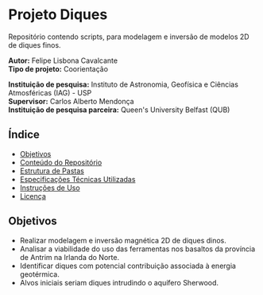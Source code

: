 # Projeto Diques

Repositório contendo scripts, para modelagem e inversão de modelos 2D de diques finos.

**Autor:** Felipe Lisbona Cavalcante  
**Tipo de projeto:** Coorientação  

**Instituição de pesquisa:** Instituto de Astronomia, Geofísica e Ciências Atmosféricas (IAG) - USP  
**Supervisor:** Carlos Alberto Mendonça  
**Instituição de pesquisa parceira:** Queen's University Belfast (QUB)

## Índice

- [Objetivos](#objetivos)
- [Conteúdo do Repositório](#conteúdo-do-repositório)
- [Estrutura de Pastas](#estrutura-de-pastas)
- [Especificações Técnicas Utilizadas](#especificações-técnicas-utilizadas)
- [Instruções de Uso](#instruções-de-uso)
- [Licença](#licença)

## Objetivos

- Realizar modelagem e inversão magnética 2D de diques dinos.
- Analisar a viabilidade do uso das ferramentas nos basaltos da província de Antrim na Irlanda do Norte.
- Identificar diques com potencial contribuição associada à energia geotérmica.
- Alvos iniciais seriam diques intrudindo o aquífero Sherwood.
